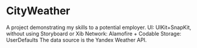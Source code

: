 # CityWeather
A project demonstrating my skills to a potential employer.
UI: UIKit+SnapKit, without using Storyboard or Xib
Network: Alamofire + Codable
Storage:  UserDefaults
The data source is the Yandex Weather API.
